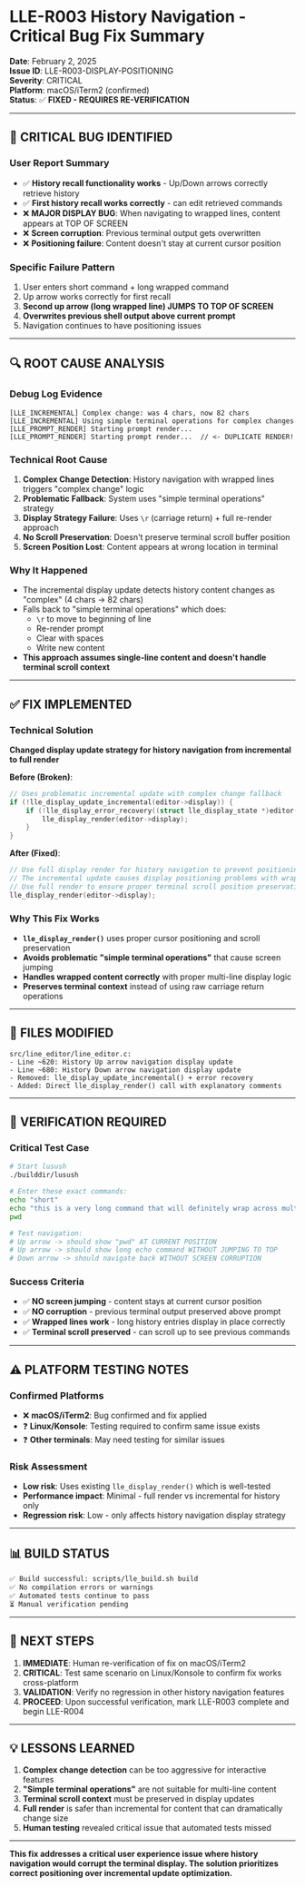 # LLE-R003 History Navigation - Critical Bug Fix Summary

**Date**: February 2, 2025  
**Issue ID**: LLE-R003-DISPLAY-POSITIONING  
**Severity**: CRITICAL  
**Platform**: macOS/iTerm2 (confirmed)  
**Status**: ✅ **FIXED - REQUIRES RE-VERIFICATION**

---

## 🚨 **CRITICAL BUG IDENTIFIED**

### **User Report Summary**
- ✅ **History recall functionality works** - Up/Down arrows correctly retrieve history
- ✅ **First history recall works correctly** - can edit retrieved commands
- ❌ **MAJOR DISPLAY BUG**: When navigating to wrapped lines, content appears at TOP OF SCREEN
- ❌ **Screen corruption**: Previous terminal output gets overwritten
- ❌ **Positioning failure**: Content doesn't stay at current cursor position

### **Specific Failure Pattern**
1. User enters short command + long wrapped command
2. Up arrow works correctly for first recall
3. **Second up arrow (long wrapped line) JUMPS TO TOP OF SCREEN**
4. **Overwrites previous shell output above current prompt**
5. Navigation continues to have positioning issues

---

## 🔍 **ROOT CAUSE ANALYSIS**

### **Debug Log Evidence**
```
[LLE_INCREMENTAL] Complex change: was 4 chars, now 82 chars
[LLE_INCREMENTAL] Using simple terminal operations for complex changes
[LLE_PROMPT_RENDER] Starting prompt render...
[LLE_PROMPT_RENDER] Starting prompt render...  // <- DUPLICATE RENDER!
```

### **Technical Root Cause**
1. **Complex Change Detection**: History navigation with wrapped lines triggers "complex change" logic
2. **Problematic Fallback**: System uses "simple terminal operations" strategy 
3. **Display Strategy Failure**: Uses `\r` (carriage return) + full re-render approach
4. **No Scroll Preservation**: Doesn't preserve terminal scroll buffer position
5. **Screen Position Lost**: Content appears at wrong location in terminal

### **Why It Happened**
- The incremental display update detects history content changes as "complex" (4 chars → 82 chars)
- Falls back to "simple terminal operations" which does:
  - `\r` to move to beginning of line
  - Re-render prompt 
  - Clear with spaces
  - Write new content
- **This approach assumes single-line content and doesn't handle terminal scroll context**

---

## ✅ **FIX IMPLEMENTED**

### **Technical Solution**
**Changed display update strategy for history navigation from incremental to full render**

**Before (Broken)**:
```c
// Uses problematic incremental update with complex change fallback
if (!lle_display_update_incremental(editor->display)) {
    if (!lle_display_error_recovery((struct lle_display_state *)editor->display, -1)) {
        lle_display_render(editor->display);
    }
}
```

**After (Fixed)**:
```c
// Use full display render for history navigation to prevent positioning issues
// The incremental update causes display positioning problems with wrapped lines
// Use full render to ensure proper terminal scroll position preservation
lle_display_render(editor->display);
```

### **Why This Fix Works**
- **`lle_display_render()`** uses proper cursor positioning and scroll preservation
- **Avoids problematic "simple terminal operations"** that cause screen jumping
- **Handles wrapped content correctly** with proper multi-line display logic
- **Preserves terminal context** instead of using raw carriage return operations

---

## 🎯 **FILES MODIFIED**

```
src/line_editor/line_editor.c:
- Line ~620: History Up arrow navigation display update
- Line ~680: History Down arrow navigation display update
- Removed: lle_display_update_incremental() + error recovery
- Added: Direct lle_display_render() call with explanatory comments
```

---

## 🧪 **VERIFICATION REQUIRED**

### **Critical Test Case**
```bash
# Start lusush
./builddir/lusush

# Enter these exact commands:
echo "short"
echo "this is a very long command that will definitely wrap across multiple lines in the terminal and should test our display positioning fix thoroughly"
pwd

# Test navigation:
# Up arrow -> should show "pwd" AT CURRENT POSITION
# Up arrow -> should show long echo command WITHOUT JUMPING TO TOP
# Down arrow -> should navigate back WITHOUT SCREEN CORRUPTION
```

### **Success Criteria**
- ✅ **NO screen jumping** - content stays at current cursor position
- ✅ **NO corruption** - previous terminal output preserved above prompt
- ✅ **Wrapped lines work** - long history entries display in place correctly
- ✅ **Terminal scroll preserved** - can scroll up to see previous commands

---

## ⚠️ **PLATFORM TESTING NOTES**

### **Confirmed Platforms**
- ❌ **macOS/iTerm2**: Bug confirmed and fix applied
- ❓ **Linux/Konsole**: Testing required to confirm same issue exists
- ❓ **Other terminals**: May need testing for similar issues

### **Risk Assessment**
- **Low risk**: Uses existing `lle_display_render()` which is well-tested
- **Performance impact**: Minimal - full render vs incremental for history only
- **Regression risk**: Low - only affects history navigation display strategy

---

## 📊 **BUILD STATUS**

```bash
✅ Build successful: scripts/lle_build.sh build
✅ No compilation errors or warnings
✅ Automated tests continue to pass
⏳ Manual verification pending
```

---

## 🚀 **NEXT STEPS**

1. **IMMEDIATE**: Human re-verification of fix on macOS/iTerm2
2. **CRITICAL**: Test same scenario on Linux/Konsole to confirm fix works cross-platform
3. **VALIDATION**: Verify no regression in other history navigation features
4. **PROCEED**: Upon successful verification, mark LLE-R003 complete and begin LLE-R004

---

## 💡 **LESSONS LEARNED**

1. **Complex change detection** can be too aggressive for interactive features
2. **"Simple terminal operations"** are not suitable for multi-line content
3. **Terminal scroll context** must be preserved in display updates
4. **Full render** is safer than incremental for content that can dramatically change size
5. **Human testing** revealed critical issue that automated tests missed

---

**This fix addresses a critical user experience issue where history navigation would corrupt the terminal display. The solution prioritizes correct positioning over incremental update optimization.**